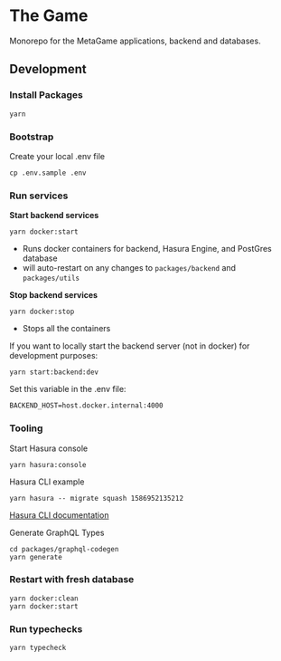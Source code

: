 # The Game

Monorepo for the MetaGame applications, backend and databases.


## Development

### Install Packages

```shell script
yarn
```

### Bootstrap

Create your local .env file

```shell script
cp .env.sample .env
```

### Run services

**Start backend services**
```shell script
yarn docker:start
```
- Runs docker containers for backend, Hasura Engine, and PostGres database
- will auto-restart on any changes to `packages/backend` and `packages/utils`

**Stop backend services**
```shell script
yarn docker:stop
```
- Stops all the containers


If you want to locally start the backend server (not in docker) for development purposes: 
 
```shell script
yarn start:backend:dev
```

Set this variable in the .env file:
```
BACKEND_HOST=host.docker.internal:4000
```

### Tooling

Start Hasura console

```shell script
yarn hasura:console
```

Hasura CLI example

```shell script
yarn hasura -- migrate squash 1586952135212
```

[Hasura CLI documentation](https://hasura.io/docs/1.0/graphql/manual/hasura-cli/index.html)

Generate GraphQL Types

```shell script
cd packages/graphql-codegen
yarn generate
```

### Restart with fresh database

```shell script
yarn docker:clean
yarn docker:start
```

### Run typechecks

```shell script
yarn typecheck
```
